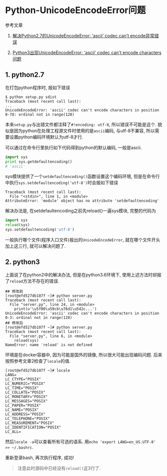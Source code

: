 # Python-UnicodeEncodeError问题

参考文章

1. [解决Python2.7的UnicodeEncodeError: ‘ascii’ codec can’t encode异常错误](http://wangye.org/blog/archives/629/)

2. [Python3出现UnicodeEncodeError: &apos;ascii&apos; codec can&apos;t encode characters问题](https://www.aliyun.com/jiaocheng/436946.html)

## 1. python2.7

在打包python程序时, 报如下错误

```
$ python setup.py sdist
Traceback (most recent call last):
...
UnicodeEncodeError: 'ascii' codec can't encode characters in position 0-78: ordinal not in range(128)
```

本来`setup.py`与出错文件都注释了`#!encoding: utf-8`, 所以错误不可能是这个. 貌似是因为python在处理工程源文件时使用的是`ascii`编码, 与utf-8不兼容, 所以需要设置python编码环境默认为utf-8才行.

可以通过在命令行里执行如下代码得到python的默认编码, 一般是ascii.

```py
import sys
print sys.getdefaultencoding()
# 'ascii'
```

sys模块提供了一个`setdefaultencoding()`函数设置这个编码环境, 但是在命令行中执行`sys.setdefaultencoding('utf-8')`时会报如下错误

```
Traceback (most recent call last):
  File "<stdin>", line 1, in <module>
AttributeError: 'module' object has no attribute 'setdefaultencoding'
```

解决办法是, 在setdefaultencoding之前先reload()一遍sys模块, 完整的代码为

```py
import sys
reload(sys)
sys.setdefaultencoding('utf-8')
```

一般执行哪个文件(程序入口文件)报出的`UnicodeEncodeError`, 就在哪个文件开头加上这三行, 就可以解决问题了.

## 2. python3

上面说了在python2中的解决办法, 但是在python3.6环境下, 使用上述方法时却报了`reload`方法不存在的错误.

```
## 修改前
[root@efd527db107f ~]# python server.py 
Traceback (most recent call last):
  File "server.py", line 24, in <module>
    print(u'\u5f00\u59cb\u76d1\u542c...')
UnicodeEncodeError: 'ascii' codec can't encode characters in position 0-3: ordinal not in range(128)
## 修改后
[root@efd527db107f ~]# python server.py 
Traceback (most recent call last):
  File "server.py", line 6, in <module>
    reload(sys)
NameError: name 'reload' is not defined
```

环境是在docker容器中, 因为可能是国外的镜像, 所以很大可能出现编码问题. 后来按照参考文章2检查了`locale`的值.

```
[root@efd527db107f ~]# locale
LANG=
LC_CTYPE="POSIX"
LC_NUMERIC="POSIX"
LC_TIME="POSIX"
LC_COLLATE="POSIX"
LC_MONETARY="POSIX"
LC_MESSAGES="POSIX"
LC_PAPER="POSIX"
LC_NAME="POSIX"
LC_ADDRESS="POSIX"
LC_TELEPHONE="POSIX"
LC_MEASUREMENT="POSIX"
LC_IDENTIFICATION="POSIX"
LC_ALL=
```

然后`locale -a`可以查看所有可选的语系. 用`echo 'export LANG=en_US.UTF-8' >> ~/.bashrc`.

重新登录bash, 再次执行程序, 成功!

> 注意此时源码中已经没有`reload()`这3行了.